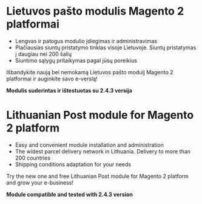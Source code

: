 <h1>Lietuvos pašto modulis Magento 2 platformai</h1>
<ul>
<li>Lengvas ir patogus modulio įdiegimas ir administravimas</li>
<li>Plačiausias siuntų pristatymo tinklas visoje Lietuvoje. Siuntų pristatymas į daugiau nei 200 šalių</li>
<li>Siuntimo sąlygų pritaikymas pagal jūsų poreikius</li>
</ul>

Išbandykite naują bei nemokamą Lietuvos pašto modulį
Magento 2 platformai ir auginkite savo e-verslą!

<b>Modulis suderintas ir ištestuotas su 2.4.3 versija</b>

<h1>Lithuanian Post module for Magento 2 platform</h1>
<ul>
<li>Easy and convenient module installation and administration</li>
<li>The widest parcel delivery network in Lithuania. Delivery to more than 200 countries</li>
<li>Shipping conditions adaptation for your needs</li>
</ul>

Try the new one and free Lithuanian Post module for 
Magento 2 platform and grow your e-business!

<b>Module compatible and tested with 2.4.3 version</b>

